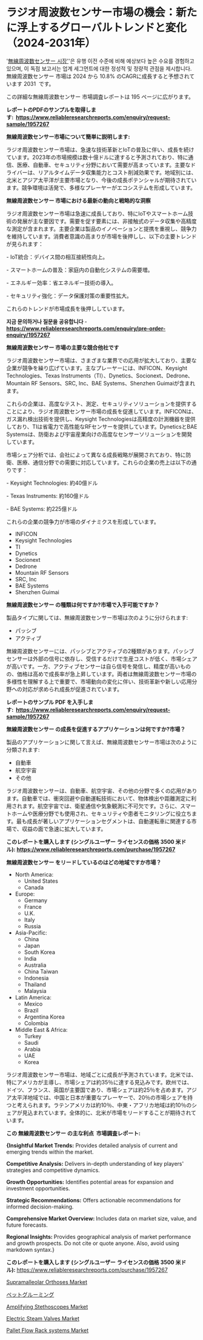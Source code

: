 <p><h1>ラジオ周波数センサー市場の機会：新たに浮上するグローバルトレンドと変化（2024-2031年）</h1></p><p>'<a href="https://www.reliableresearchreports.com/radio-frequency-sensors-r1957267?utm_campaign=107&utm_medium=36&utm_source=Github&utm_content=ia&utm_term=21102024&utm_id=radio-frequency-sensors">無線周波数センサー 시장'</a>'은 유행 이전 수준에 비해 예상보다 높은 수요를 경험하고 있으며, 이 독점 보고서는 업계 세그먼트에 대한 정성적 및 정량적 관점을 제시합니다. 無線周波数センサー 市場は 2024 から 10.8% のCAGRに成長すると予想されています 2031&nbsp; です。</p>
<p>この詳細な無線周波数センサー 市場調査レポートは 195 ページに広がります。</p>
<p><strong>レポートのPDFのサンプルを取得します</strong><strong>:&nbsp;&nbsp;<a href="https://www.reliableresearchreports.com/enquiry/request-sample/1957267?utm_campaign=107&utm_medium=36&utm_source=Github&utm_content=ia&utm_term=21102024&utm_id=radio-frequency-sensors">https://www.reliableresearchreports.com/enquiry/request-sample/1957267</a></strong></p>
<p><strong>無線周波数センサー市場について簡単に説明します:</strong></p>
<p><p>ラジオ周波数センサー市場は、急速な技術革新とIoTの普及に伴い、成長を続けています。2023年の市場規模は数十億ドルに達すると予測されており、特に通信、医療、自動車、セキュリティ分野において需要が高まっています。主要なドライバーは、リアルタイムデータ収集能力とコスト削減効果です。地域別には、北米とアジア太平洋が主要市場となり、今後の成長ポテンシャルが期待されています。競争環境は活発で、多様なプレーヤーがエコシステムを形成しています。</p></p>
<p><strong>無線周波数センサー 市場における最新の動向と戦略的な洞察</strong></p>
<p><p>ラジオ周波数センサー市場は急速に成長しており、特にIoTやスマートホーム技術の発展が主な要因です。需要を促す要素には、非接触式のデータ収集や高精度な測定が含まれます。主要企業は製品のイノベーションと提携を重視し、競争力を維持しています。消費者意識の高まりが市場を後押しし、以下の主要トレンドが見られます：</p><p>- IoT統合：デバイス間の相互接続性向上。</p><p>- スマートホームの普及：家庭内の自動化システムの需要増。</p><p>- エネルギー効率：省エネルギー技術の導入。</p><p>- セキュリティ強化：データ保護対策の重要性拡大。</p><p>これらのトレンドが市場成長を後押ししています。</p></p>
<p><strong>지금 문의하거나 질문을 공유합니다</strong><strong>&nbsp;</strong>-<strong><a href="https://www.reliableresearchreports.com/enquiry/pre-order-enquiry/1957267?utm_campaign=107&utm_medium=36&utm_source=Github&utm_content=ia&utm_term=21102024&utm_id=radio-frequency-sensors">https://www.reliableresearchreports.com/enquiry/pre-order-enquiry/1957267</a></strong></p>
<p><strong>無線周波数センサー 市場の主要な競合他社です</strong></p>
<p><p>ラジオ周波数センサー市場は、さまざまな業界での応用が拡大しており、主要な企業が競争を繰り広げています。主なプレーヤーには、INFICON、Keysight Technologies、Texas Instruments（TI）、Dynetics、Socionext、Dedrone、Mountain RF Sensors、SRC, Inc、BAE Systems、Shenzhen Guimaiが含まれます。</p><p>これらの企業は、高度なテスト、測定、セキュリティソリューションを提供することにより、ラジオ周波数センサー市場の成長を促進しています。INFICONは、ガス漏れ検出技術を提供し、Keysight Technologiesは高精度の計測機器を提供しており、TIは省電力で高性能なRFセンサーを提供しています。DyneticsとBAE Systemsは、防衛および宇宙産業向けの高度なセンサーソリューションを開発しています。</p><p>市場シェア分析では、会社によって異なる成長戦略が展開されており、特に防衛、医療、通信分野での需要に対応しています。これらの企業の売上は以下の通りです：</p><p>- Keysight Technologies: 約40億ドル</p><p>- Texas Instruments: 約160億ドル</p><p>- BAE Systems: 約225億ドル</p><p>これらの企業の競争力が市場のダイナミクスを形成しています。</p></p>
<p><ul><li>INFICON</li><li>Keysight Technologies</li><li>TI</li><li>Dynetics</li><li>Socionext</li><li>Dedrone</li><li>Mountain RF Sensors</li><li>SRC, Inc</li><li>BAE Systems</li><li>Shenzhen Guimai</li></ul></p>
<p><strong>無線周波数センサー の種類は何ですか?市場で入手可能ですか？</strong></p>
<p>製品タイプに関しては、無線周波数センサー市場は次のように分けられます:</p>
<p><ul><li>パッシブ</li><li>アクティブ</li></ul></p>
<p><p>無線周波数センサーには、パッシブとアクティブの2種類があります。パッシブセンサーは外部の信号に依存し、受信するだけで生産コストが低く、市場シェアが高いです。一方、アクティブセンサーは自ら信号を発信し、精度が高いものの、価格は高めで成長率が急上昇しています。両者は無線周波数センサー市場の多様性を理解する上で重要で、市場動向の変化に伴い、技術革新や新しい応用分野への対応が求められ成長が促進されています。</p></p>
<p><strong>レポートのサンプル PDF を入手します:&nbsp;</strong><strong>&nbsp;<a href="https://www.reliableresearchreports.com/enquiry/request-sample/1957267?utm_campaign=107&utm_medium=36&utm_source=Github&utm_content=ia&utm_term=21102024&utm_id=radio-frequency-sensors">https://www.reliableresearchreports.com/enquiry/request-sample/1957267</a></strong></p>
<p><strong>無線周波数センサー の成長を促進するアプリケーションは何ですか?市場？</strong></p>
<p>製品のアプリケーションに関して言えば、無線周波数センサー市場は次のように分類されます:</p>
<p><ul><li>自動車</li><li>航空宇宙</li><li>その他</li></ul></p>
<p><p>ラジオ周波数センサーは、自動車、航空宇宙、その他の分野で多くの応用があります。自動車では、衝突回避や自動運転技術において、物体検出や距離測定に利用されます。航空宇宙では、衛星通信や気象観測に不可欠です。さらに、スマートホームや医療分野でも使用され、セキュリティや患者モニタリングに役立ちます。最も成長が著しいアプリケーションセグメントは、自動運転車に関連する市場で、収益の面で急速に拡大しています。</p></p>
<p><strong>このレポートを購入します (シングルユーザー ライセンスの価格 3500 米ドル):</strong><strong>&nbsp;<a href="https://www.reliableresearchreports.com/purchase/1957267?utm_campaign=107&utm_medium=36&utm_source=Github&utm_content=ia&utm_term=21102024&utm_id=radio-frequency-sensors">https://www.reliableresearchreports.com/purchase/1957267</a></strong></p>
<p><strong>無線周波数センサー をリードしているのはどの地域ですか市場？</strong></p>
<p><ul>
    <li>
        North America:
        <ul>
            <li>United States</li>
            <li>Canada</li>
        </ul>
    </li>
    <li>
        Europe:
        <ul>
            <li>Germany</li>
            <li>France</li>
            <li>U.K.</li>
            <li>Italy</li>
            <li>Russia</li>
        </ul>
    </li>
    <li>
        Asia-Pacific:
        <ul>
            <li>China</li>
            <li>Japan</li>
            <li>South Korea</li>
            <li>India</li>
            <li>Australia</li>
            <li>China Taiwan</li>
            <li>Indonesia</li>
            <li>Thailand</li>
            <li>Malaysia</li>
        </ul>
    </li>
    <li>
        Latin America:
        <ul>
            <li>Mexico</li>
            <li>Brazil</li>
            <li>Argentina Korea</li>
            <li>Colombia</li>
        </ul>
    </li>
    <li>
        Middle East & Africa:
        <ul>
            <li>Turkey</li>
            <li>Saudi</li>
            <li>Arabia</li>
            <li>UAE</li>
            <li>Korea</li>
        </ul>
    </li>
    </ul></p>
<p><p>ラジオ周波数センサー市場は、地域ごとに成長が予測されています。北米では、特にアメリカが主導し、市場シェアは約35％に達する見込みです。欧州では、ドイツ、フランス、英国が主要国であり、市場シェアは約25％を占めます。アジア太平洋地域では、中国と日本が重要なプレーヤーで、20％の市場シェアを持つと考えられます。ラテンアメリカは約10％、中東・アフリカ地域は約10％のシェアが見込まれています。全体的に、北米が市場をリードすることが期待されています。</p></p>
<p><strong>この 無線周波数センサー の主な利点&nbsp; 市場調査レポート:</strong></p>
<p><strong>{Insightful Market Trends:</strong> Provides detailed analysis of current and emerging trends within the market.</p>
<p><strong>Competitive Analysis:</strong> Delivers in-depth understanding of key players' strategies and competitive dynamics.</p>
<p><strong>Growth Opportunities:</strong> Identifies potential areas for expansion and investment opportunities.</p>
<p><strong>Strategic Recommendations:</strong> Offers actionable recommendations for informed decision-making.</p>
<p><strong>Comprehensive Market Overview: </strong>Includes data on market size, value, and future forecasts.</p>
<p><strong>Regional Insights: </strong>Provides geographical analysis of market performance and growth prospects. Do not cite or quote anyone. Also, avoid using markdown syntax.}</p>
<p><strong>このレポートを購入します (シングルユーザー ライセンスの価格 3500 米ドル):&nbsp;</strong><a href="https://www.reliableresearchreports.com/purchase/1957267?utm_campaign=107&utm_medium=36&utm_source=Github&utm_content=ia&utm_term=21102024&utm_id=radio-frequency-sensors">https://www.reliableresearchreports.com/purchase/1957267</a></p>
<p><p><a href="https://www.linkedin.com/pulse/supramalleolar-orthoses-momentum-charting-138-cagr-path-du91c?utm_campaign=107&utm_medium=36&utm_source=Github&utm_content=ia&utm_term=21102024&utm_id=radio-frequency-sensors">Supramalleolar Orthoses Market</a></p><p><a href="https://github.com/mohamedbakry57/Market-Research-Report-List-6/blob/main/337131119654.md?utm_campaign=107&utm_medium=36&utm_source=Github&utm_content=ia&utm_term=21102024&utm_id=radio-frequency-sensors">ペットグルーミング</a></p><p><a href="https://www.linkedin.com/pulse/strategic-market-insights-global-amplifying-stethoscopes-1lane?utm_campaign=107&utm_medium=36&utm_source=Github&utm_content=ia&utm_term=21102024&utm_id=radio-frequency-sensors">Amplifying Stethoscopes Market</a></p><p><a href="https://github.com/JamesCox407/Market-Research-Report-List-1/blob/main/electric-steam-valves-market.md?utm_campaign=107&utm_medium=36&utm_source=Github&utm_content=ia&utm_term=21102024&utm_id=radio-frequency-sensors">Electric Steam Valves Market</a></p><p><a href="https://issuu.com/reportprime-2/docs/pallet-flow-rack-systems-market-siz_e2628016194d03?utm_campaign=107&utm_medium=36&utm_source=Github&utm_content=ia&utm_term=21102024&utm_id=radio-frequency-sensors">Pallet Flow Rack systems Market</a></p></p>
<p>&nbsp;</p>